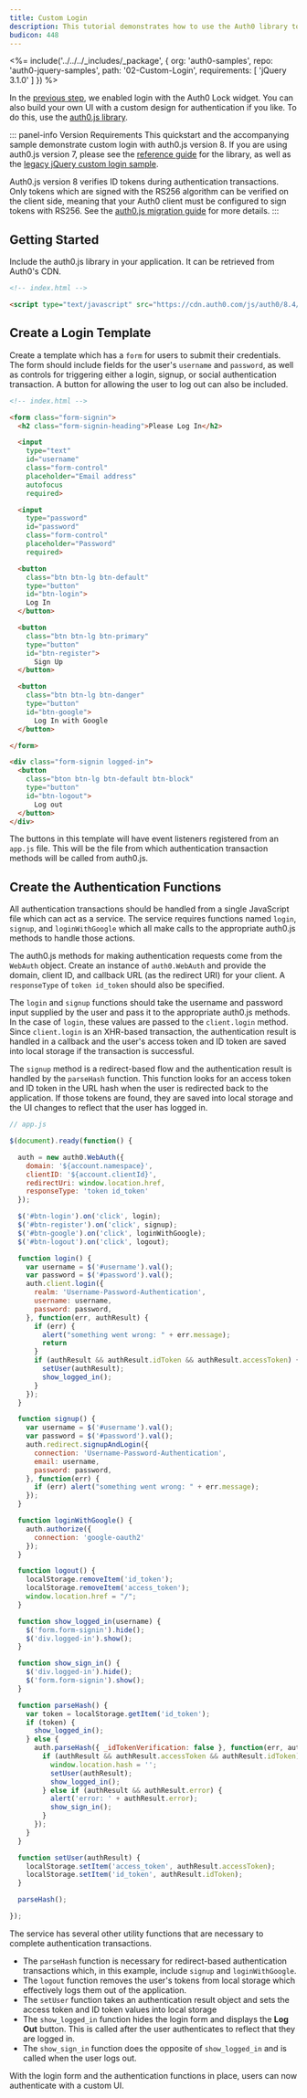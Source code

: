 ```yaml
---
title: Custom Login
description: This tutorial demonstrates how to use the Auth0 library to add custom authentication and authorization to your web app.
budicon: 448
---
```


<%= include('../../../_includes/_package', {
  org: 'auth0-samples',
  repo: 'auth0-jquery-samples',
  path: '02-Custom-Login',
  requirements: [
    'jQuery 3.1.0'
  ]
}) %>

In the [previous step](/quickstart/spa/jquery/01-login), we enabled login with the Auth0 Lock widget. You can also build your own UI with a custom design for authentication if you like. To do this, use the [auth0.js library](https://github.com/auth0/auth0.js).

::: panel-info Version Requirements
This quickstart and the accompanying sample demonstrate custom login with auth0.js version 8. If you are using auth0.js version 7, please see the [reference guide](https://auth0.com/docs/libraries/auth0js/v7) for the library, as well as the [legacy jQuery custom login sample](https://github.com/auth0-samples/auth0-jquery-samples/tree/auth0js-v7/02-Custom-Login).

Auth0.js version 8 verifies ID tokens during authentication transactions. Only tokens which are signed with the RS256 algorithm can be verified on the client side, meaning that your Auth0 client must be configured to sign tokens with RS256. See the [auth0.js migration guide](https://auth0.com/docs/libraries/auth0js/migration-guide#switching-from-hs256-to-rs256) for more details.
:::

## Getting Started

Include the auth0.js library in your application. It can be retrieved from Auth0's CDN.

```html
<!-- index.html -->

<script type="text/javascript" src="https://cdn.auth0.com/js/auth0/8.4/auth0.min.js"></script>
```

## Create a Login Template

Create a template which has a `form` for users to submit their credentials. The form should include fields for the user's `username` and `password`, as well as controls for triggering either a login, signup, or social authentication transaction. A button for allowing the user to log out can also be included.

```html
<!-- index.html -->

<form class="form-signin">
  <h2 class="form-signin-heading">Please Log In</h2>

  <input
    type="text"
    id="username"
    class="form-control"
    placeholder="Email address"
    autofocus
    required>

  <input
    type="password"
    id="password"
    class="form-control"
    placeholder="Password"
    required>

  <button
    class="btn btn-lg btn-default"
    type="button"
    id="btn-login">
    Log In
  </button>

  <button
    class="btn btn-lg btn-primary"
    type="button"
    id="btn-register">
      Sign Up
  </button>

  <button
    class="btn btn-lg btn-danger"
    type="button"
    id="btn-google">
      Log In with Google
  </button>

</form>

<div class="form-signin logged-in">
  <button
    class="bton btn-lg btn-default btn-block"
    type="button"
    id="btn-logout">
      Log out
  </button>
</div>
```
The buttons in this template will have event listeners registered from an `app.js` file. This will be the file from which authentication transaction methods will be called from auth0.js.

## Create the Authentication Functions

All authentication transactions should be handled from a single JavaScript file which can act as a service. The service requires functions named `login`, `signup`, and `loginWithGoogle` which all make calls to the appropriate auth0.js methods to handle those actions.

The auth0.js methods for making authentication requests come from the `WebAuth` object. Create an instance of `auth0.WebAuth` and provide the domain, client ID, and callback URL (as the redirect URI) for your client. A `responseType` of `token id_token` should also be specified.

The `login` and `signup` functions should take the username and password input supplied by the user and pass it to the appropriate auth0.js methods. In the case of `login`, these values are passed to the `client.login` method. Since `client.login` is an XHR-based transaction, the authentication result is handled in a callback and the user's access token and ID token are saved into local storage if the transaction is successful.

The `signup` method is a redirect-based flow and the authentication result is handled by the `parseHash` function. This function looks for an access token and ID token in the URL hash when the user is redirected back to the application. If those tokens are found, they are saved into local storage and the UI changes to reflect that the user has logged in.

```js
// app.js

$(document).ready(function() {

  auth = new auth0.WebAuth({
    domain: '${account.namespace}',
    clientID: '${account.clientId}',
    redirectUri: window.location.href,
    responseType: 'token id_token'
  });

  $('#btn-login').on('click', login);
  $('#btn-register').on('click', signup);
  $('#btn-google').on('click', loginWithGoogle);
  $('#btn-logout').on('click', logout);

  function login() {
    var username = $('#username').val();
    var password = $('#password').val();
    auth.client.login({
      realm: 'Username-Password-Authentication',
      username: username,
      password: password,
    }, function(err, authResult) {
      if (err) {
        alert("something went wrong: " + err.message);
        return
      }
      if (authResult && authResult.idToken && authResult.accessToken) {
        setUser(authResult);
        show_logged_in();
      }
    });
  }

  function signup() {
    var username = $('#username').val();
    var password = $('#password').val();
    auth.redirect.signupAndLogin({
      connection: 'Username-Password-Authentication',
      email: username,
      password: password,
    }, function(err) {
      if (err) alert("something went wrong: " + err.message);
    });
  }

  function loginWithGoogle() {
    auth.authorize({
      connection: 'google-oauth2'
    });
  }

  function logout() {
    localStorage.removeItem('id_token');
    localStorage.removeItem('access_token');
    window.location.href = "/";
  }

  function show_logged_in(username) {
    $('form.form-signin').hide();
    $('div.logged-in').show();
  }

  function show_sign_in() {
    $('div.logged-in').hide();
    $('form.form-signin').show();
  }

  function parseHash() {
    var token = localStorage.getItem('id_token');
    if (token) {
      show_logged_in();
    } else {
      auth.parseHash({ _idTokenVerification: false }, function(err, authResult) {
        if (authResult && authResult.accessToken && authResult.idToken) {
          window.location.hash = '';
          setUser(authResult);
          show_logged_in();
        } else if (authResult && authResult.error) {
          alert('error: ' + authResult.error);
          show_sign_in();
        }
      });
    }
  }

  function setUser(authResult) {
    localStorage.setItem('access_token', authResult.accessToken);
    localStorage.setItem('id_token', authResult.idToken);
  }

  parseHash();

});

```

The service has several other utility functions that are necessary to complete authentication transactions.

* The `parseHash` function is necessary for redirect-based authentication transactions which, in this example, include `signup` and `loginWithGoogle`.
* The `logout` function removes the user's tokens from local storage which effectively logs them out of the application.
* The `setUser` function takes an authentication result object and sets the access token and ID token values into local storage
* The `show_logged_in` function hides the login form and displays the **Log Out** button. This is called after the user authenticates to reflect that they are logged in.
* The `show_sign_in` function does the opposite of `show_logged_in` and is called when the user logs out.

With the login form and the authentication functions in place, users can now authenticate with a custom UI.
